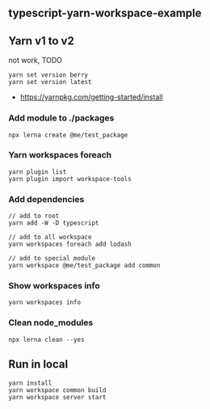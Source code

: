 ## typescript-yarn-workspace-example

## Yarn v1 to v2
not work, TODO
```
yarn set version berry
yarn set version latest
```

- https://yarnpkg.com/getting-started/install


### Add module to ./packages
```
npx lerna create @me/test_package
```

### Yarn workspaces foreach
```
yarn plugin list
yarn plugin import workspace-tools
```

### Add dependencies
```
// add to root
yarn add -W -D typescript

// add to all workspace
yarn workspaces foreach add lodash

// add to special module
yarn workspace @me/test_package add common
```


### Show workspaces info
```
yarn workspaces info
```

### Clean node_modules
```
npx lerna clean --yes
```

## Run in local
```
yarn install
yarn workspace common build
yarn workspace server start
```
